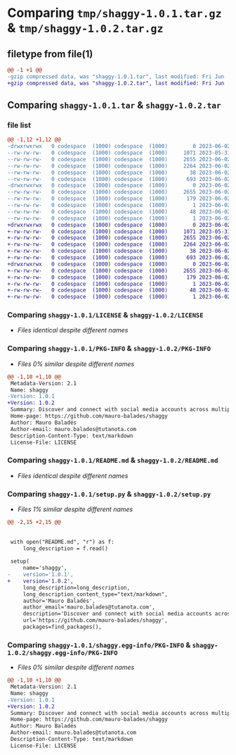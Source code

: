 # Comparing `tmp/shaggy-1.0.1.tar.gz` & `tmp/shaggy-1.0.2.tar.gz`

## filetype from file(1)

```diff
@@ -1 +1 @@
-gzip compressed data, was "shaggy-1.0.1.tar", last modified: Fri Jun  2 13:28:46 2023, max compression
+gzip compressed data, was "shaggy-1.0.2.tar", last modified: Fri Jun  2 16:55:46 2023, max compression
```

## Comparing `shaggy-1.0.1.tar` & `shaggy-1.0.2.tar`

### file list

```diff
@@ -1,12 +1,12 @@
-drwxrwxrwx   0 codespace  (1000) codespace  (1000)        0 2023-06-02 13:28:46.896774 shaggy-1.0.1/
--rw-rw-rw-   0 codespace  (1000) codespace  (1000)     1071 2023-05-31 11:30:02.000000 shaggy-1.0.1/LICENSE
--rw-rw-rw-   0 codespace  (1000) codespace  (1000)     2655 2023-06-02 13:28:46.896774 shaggy-1.0.1/PKG-INFO
--rw-rw-rw-   0 codespace  (1000) codespace  (1000)     2264 2023-06-02 12:57:10.000000 shaggy-1.0.1/README.md
--rw-rw-rw-   0 codespace  (1000) codespace  (1000)       38 2023-06-02 13:28:46.896774 shaggy-1.0.1/setup.cfg
--rw-rw-rw-   0 codespace  (1000) codespace  (1000)      693 2023-06-02 13:07:02.000000 shaggy-1.0.1/setup.py
-drwxrwxrwx   0 codespace  (1000) codespace  (1000)        0 2023-06-02 13:28:46.896774 shaggy-1.0.1/shaggy.egg-info/
--rw-rw-rw-   0 codespace  (1000) codespace  (1000)     2655 2023-06-02 13:28:46.000000 shaggy-1.0.1/shaggy.egg-info/PKG-INFO
--rw-rw-rw-   0 codespace  (1000) codespace  (1000)      179 2023-06-02 13:28:46.000000 shaggy-1.0.1/shaggy.egg-info/SOURCES.txt
--rw-rw-rw-   0 codespace  (1000) codespace  (1000)        1 2023-06-02 13:28:46.000000 shaggy-1.0.1/shaggy.egg-info/dependency_links.txt
--rw-rw-rw-   0 codespace  (1000) codespace  (1000)       48 2023-06-02 13:28:46.000000 shaggy-1.0.1/shaggy.egg-info/entry_points.txt
--rw-rw-rw-   0 codespace  (1000) codespace  (1000)        1 2023-06-02 13:28:46.000000 shaggy-1.0.1/shaggy.egg-info/top_level.txt
+drwxrwxrwx   0 codespace  (1000) codespace  (1000)        0 2023-06-02 16:55:46.317046 shaggy-1.0.2/
+-rw-rw-rw-   0 codespace  (1000) codespace  (1000)     1071 2023-05-31 11:30:02.000000 shaggy-1.0.2/LICENSE
+-rw-rw-rw-   0 codespace  (1000) codespace  (1000)     2655 2023-06-02 16:55:46.317046 shaggy-1.0.2/PKG-INFO
+-rw-rw-rw-   0 codespace  (1000) codespace  (1000)     2264 2023-06-02 12:57:10.000000 shaggy-1.0.2/README.md
+-rw-rw-rw-   0 codespace  (1000) codespace  (1000)       38 2023-06-02 16:55:46.317046 shaggy-1.0.2/setup.cfg
+-rw-rw-rw-   0 codespace  (1000) codespace  (1000)      693 2023-06-02 16:55:31.000000 shaggy-1.0.2/setup.py
+drwxrwxrwx   0 codespace  (1000) codespace  (1000)        0 2023-06-02 16:55:46.313046 shaggy-1.0.2/shaggy.egg-info/
+-rw-rw-rw-   0 codespace  (1000) codespace  (1000)     2655 2023-06-02 16:55:46.000000 shaggy-1.0.2/shaggy.egg-info/PKG-INFO
+-rw-rw-rw-   0 codespace  (1000) codespace  (1000)      179 2023-06-02 16:55:46.000000 shaggy-1.0.2/shaggy.egg-info/SOURCES.txt
+-rw-rw-rw-   0 codespace  (1000) codespace  (1000)        1 2023-06-02 16:55:46.000000 shaggy-1.0.2/shaggy.egg-info/dependency_links.txt
+-rw-rw-rw-   0 codespace  (1000) codespace  (1000)       48 2023-06-02 16:55:46.000000 shaggy-1.0.2/shaggy.egg-info/entry_points.txt
+-rw-rw-rw-   0 codespace  (1000) codespace  (1000)        1 2023-06-02 16:55:46.000000 shaggy-1.0.2/shaggy.egg-info/top_level.txt
```

### Comparing `shaggy-1.0.1/LICENSE` & `shaggy-1.0.2/LICENSE`

 * *Files identical despite different names*

### Comparing `shaggy-1.0.1/PKG-INFO` & `shaggy-1.0.2/PKG-INFO`

 * *Files 0% similar despite different names*

```diff
@@ -1,10 +1,10 @@
 Metadata-Version: 2.1
 Name: shaggy
-Version: 1.0.1
+Version: 1.0.2
 Summary: Discover and connect with social media accounts across multiple platforms using just a username with SocialTrackr, the ultimate account hunting software.
 Home-page: https://github.com/mauro-balades/shaggy
 Author: Mauro Baladés
 Author-email: mauro.balades@tutanota.com
 Description-Content-Type: text/markdown
 License-File: LICENSE
```

### Comparing `shaggy-1.0.1/README.md` & `shaggy-1.0.2/README.md`

 * *Files identical despite different names*

### Comparing `shaggy-1.0.1/setup.py` & `shaggy-1.0.2/setup.py`

 * *Files 1% similar despite different names*

```diff
@@ -2,15 +2,15 @@
 
 
 with open("README.md", "r") as f:
     long_description = f.read()
 
 setup(
     name='shaggy',
-    version='1.0.1',
+    version='1.0.2',
     long_description=long_description,
     long_description_content_type="text/markdown",
     author='Mauro Baladés',
     author_email='mauro.balades@tutanota.com',
     description='Discover and connect with social media accounts across multiple platforms using just a username with SocialTrackr, the ultimate account hunting software.',
     url='https://github.com/mauro-balades/shaggy',
     packages=find_packages(),
```

### Comparing `shaggy-1.0.1/shaggy.egg-info/PKG-INFO` & `shaggy-1.0.2/shaggy.egg-info/PKG-INFO`

 * *Files 0% similar despite different names*

```diff
@@ -1,10 +1,10 @@
 Metadata-Version: 2.1
 Name: shaggy
-Version: 1.0.1
+Version: 1.0.2
 Summary: Discover and connect with social media accounts across multiple platforms using just a username with SocialTrackr, the ultimate account hunting software.
 Home-page: https://github.com/mauro-balades/shaggy
 Author: Mauro Baladés
 Author-email: mauro.balades@tutanota.com
 Description-Content-Type: text/markdown
 License-File: LICENSE
```

